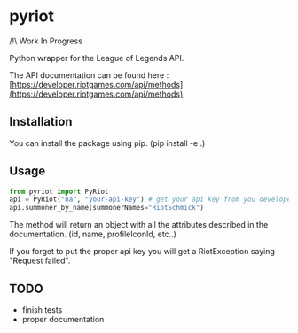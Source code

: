 # pyriot

/!\ Work In Progress

Python wrapper for the League of Legends API.

The API documentation can be found here : [https://developer.riotgames.com/api/methods](https://developer.riotgames.com/api/methods).

## Installation

You can install the package using pip. (pip install -e .)

## Usage

```python
from pyriot import PyRiot
api = PyRiot("na", "your-api-key") # get your api key from you developer account
api.summoner_by_name(summonerNames="RiotSchmick")
```

The method will return an object with all the attributes described in the documentation. (id, name, profileIconId, etc..)

If you forget to put the proper api key you will get a RiotException saying "Request failed".

## TODO

* finish tests
* proper documentation
